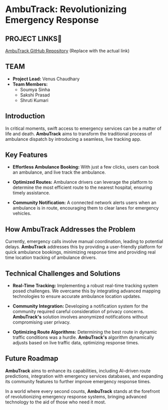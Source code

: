 # AmbuTrack: Revolutionizing Emergency Response

## PROJECT LINKS🔗
[AmbuTrack GitHub Repository](#) (Replace with the actual link)

## TEAM
- **Project Lead:** Venus Chaudhary
- **Team Members:**
  - Soumya Sinha
  - Sakshi Prasad
  - Shruti Kumari

## Introduction

In critical moments, swift access to emergency services can be a matter of life and death. **AmbuTrack** aims to transform the traditional process of ambulance dispatch by introducing a seamless, live tracking app.

## Key Features

- **Effortless Ambulance Booking:** With just a few clicks, users can book an ambulance, and live track the ambulance.

- **Optimized Routes:** Ambulance drivers can leverage the platform to determine the most efficient route to the nearest hospital, ensuring timely assistance.

- **Community Notification:** A connected network alerts users when an ambulance is in route, encouraging them to clear lanes for emergency vehicles.

## How AmbuTrack Addresses the Problem

Currently, emergency calls involve manual coordination, leading to potential delays. **AmbuTrack** addresses this by providing a user-friendly platform for quick ambulance bookings, minimizing response time and providing real time location tracking of ambulance drivers.

## Technical Challenges and Solutions

- **Real-Time Tracking:** Implementing a robust real-time tracking system posed challenges. We overcame this by integrating advanced mapping technologies to ensure accurate ambulance location updates.

- **Community Integration:** Developing a notification system for the community required careful consideration of privacy concerns. **AmbuTrack's** solution involves anonymized notifications without compromising user privacy.

- **Optimizing Route Algorithms:** Determining the best route in dynamic traffic conditions was a hurdle. **AmbuTrack's** algorithm dynamically adjusts based on live traffic data, optimizing response times.

## Future Roadmap

**AmbuTrack** aims to enhance its capabilities, including AI-driven route predictions, integration with emergency services databases, and expanding its community features to further improve emergency response times.

In a world where every second counts, **AmbuTrack** stands at the forefront of revolutionizing emergency response systems, bringing advanced technology to the aid of those who need it most.
